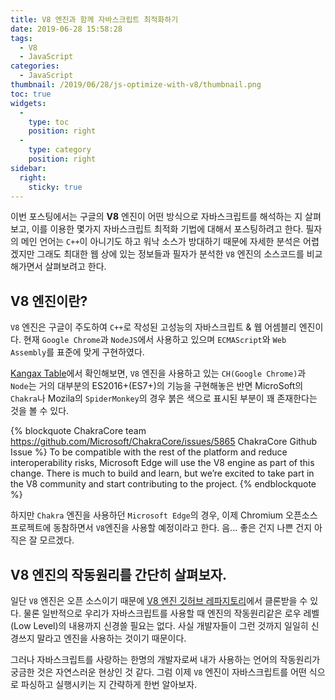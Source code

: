 ```yaml
---
title: V8 엔진과 함께 자바스크립트 최적화하기
date: 2019-06-28 15:58:28
tags:
  - V8
  - JavaScript
categories:
  - JavaScript
thumbnail: /2019/06/28/js-optimize-with-v8/thumbnail.png
toc: true
widgets:
  - 
    type: toc
    position: right
  - 
    type: category
    position: right
sidebar:
  right:
    sticky: true
---
```


이번 포스팅에서는 구글의 **V8** 엔진이 어떤 방식으로 자바스크립트를 해석하는 지 살펴보고, 이를 이용한 몇가지 자바스크립트 최적화 기법에 대해서 포스팅하려고 한다. 필자의 메인 언어는 `C++`이 아니기도 하고 워낙 소스가 방대하기 때문에 자세한 분석은 어렵겠지만 그래도 최대한 웹 상에 있는 정보들과 필자가 분석한 `V8` 엔진의 소스코드를 비교해가면서 살펴보려고 한다.
<!-- more -->

## V8 엔진이란?
`V8` 엔진은 구글이 주도하여 `C++`로 작성된 고성능의 자바스크립트 & 웹 어셈블리 엔진이다.
현재 `Google Chrome`과 `NodeJS`에서 사용하고 있으며 `ECMAScript`와 `Web Assembly`를 표준에 맞게 구현하였다.

[Kangax Table](https://kangax.github.io/compat-table/es2016plus/)에서 확인해보면, `V8` 엔진을 사용하고 있는 `CH(Google Chrome)`과 `Node`는 거의 대부분의 ES2016+(ES7+)의 기능을 구현해놓은 반면 MicroSoft의 `Chakra`나 Mozila의 `SpiderMonkey`의 경우 붉은 색으로 표시된 부분이 꽤 존재한다는 것을 볼 수 있다.

{% blockquote ChakraCore team https://github.com/Microsoft/ChakraCore/issues/5865 ChakraCore Github Issue %}
To be compatible with the rest of the platform and reduce interoperability risks, Microsoft Edge will use the V8 engine as part of this change. There is much to build and learn, but we’re excited to take part in the V8 community and start contributing to the project.
{% endblockquote %}

하지만 `Chakra` 엔진을 사용하던 `Microsoft Edge`의 경우, 이제 Chromium 오픈소스 프로젝트에 동참하면서 `V8`엔진을 사용할 예정이라고 한다. 음... 좋은 건지 나쁜 건지 아직은 잘 모르겠다.

## V8 엔진의 작동원리를 간단히 살펴보자.
일단 `V8` 엔진은 오픈 소스이기 때문에 [V8 엔진 깃허브 레파지토리](https://github.com/v8/v8)에서 클론받을 수 있다.
물론 일반적으로 우리가 자바스크립트를 사용할 때 엔진의 작동원리같은 로우 레벨(Low Level)의 내용까지 신경쓸 필요는 없다. 사실 개발자들이 그런 것까지 일일히 신경쓰지 말라고 엔진을 사용하는 것이기 때문이다.

그러나 자바스크립트를 사랑하는 한명의 개발자로써 내가 사용하는 언어의 작동원리가 궁금한 것은 자연스러운 현상인 것 같다.
그럼 이제 `V8` 엔진이 자바스크립트를 어떤 식으로 파싱하고 실행시키는 지 간략하게 한번 알아보자.



